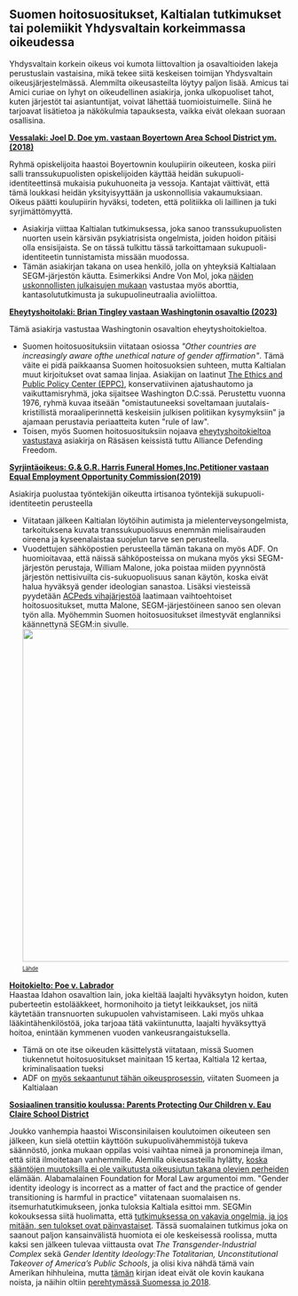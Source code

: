 ##  Suomen hoitosuositukset, Kaltialan tutkimukset tai polemiikit Yhdysvaltain korkeimmassa oikeudessa
Yhdysvaltain korkein oikeus voi kumota liittovaltion ja osavaltioiden lakeja perustuslain vastaisina, mikä tekee siitä keskeisen toimijan Yhdysvaltain oikeusjärjestelmässä. Alemmilta oikeusasteilta löytyy paljon lisää. Amicus tai Amici curiae on lyhyt on oikeudellinen asiakirja, jonka ulkopuoliset tahot, kuten järjestöt tai asiantuntijat, voivat lähettää tuomioistuimelle. Siinä he tarjoavat lisätietoa ja näkökulmia tapauksesta, vaikka eivät olekaan suoraan osallisina.


[**Vessalaki: Joel D. Doe ym. vastaan Boyertown Area School District ym. (2018)**](https://www.supremecourt.gov/DocketPDF/18/18-658/76790/20181219123208440_18-658%20Amicus%20Brief%20of%20Dr.%20Miriam%20Grossman%20et%20al..pdf)

Ryhmä opiskelijoita haastoi Boyertownin koulupiirin oikeuteen, koska piiri salli transsukupuolisten opiskelijoiden käyttää heidän sukupuoli-identiteettinsä mukaisia pukuhuoneita ja vessoja. Kantajat väittivät, että tämä loukkasi heidän yksityisyyttään ja uskonnollisia vakaumuksiaan. Oikeus päätti koulupiirin hyväksi, todeten, että politiikka oli laillinen ja tuki syrjimättömyyttä.
- Asiakirja viittaa Kaltialan tutkimuksessa, joka sanoo transsukupuolisten nuorten usein kärsivän psykiatrisista ongelmista, joiden hoidon pitäisi olla ensisijaista. Se on tässä tulkittu tässä tarkoittamaan sukupuoli-identiteetin tunnistamista missään muodossa.
- Tämän asiakirjan takana on usea henkilö, jolla on yhteyksiä Kaltialaan SEGM-järjestön käutta. Esimerkiksi Andre Von Mol, joka [näiden uskonnollisten julkaisujen mukaan](https://shop.bethel.com/collections/andre-van-mol-md) vastustaa myös aborttia, kantasolututkimusta ja sukupuolineutraalia avioliittoa.

[**Eheytyshoitolaki: Brian Tingley vastaan Washingtonin osavaltio (2023)**](https://www.supremecourt.gov/DocketPDF/22/22-942/265658/20230428141210218_Amicus%20Curiae%20Brief%20of%20Ethics%20and%20Public%20Policy%20Ctr.pdf)

Tämä asiakirja vastustaa Washingtonin osavaltion eheytyshoitokieltoa.
- Suomen hoitosuosituksiin viitataan osiossa *"Other countries are increasingly aware ofthe unethical nature of gender affirmation"*. Tämä väite ei pidä paikkaansa Suomen hoitosuoksien suhteen, mutta Kaltialan muut kirjoitukset ovat samaa linjaa.
Asiakijan on laatinut [The Ethics and Public Policy Center (EPPC)](https://en.wikipedia.org/wiki/Ethics_and_Public_Policy_Center), konservatiivinen ajatushautomo ja vaikuttamisryhmä, joka sijaitsee Washington D.C:ssä. Perustettu vuonna 1976, ryhmä kuvaa itseään "omistautuneeksi soveltamaan juutalais-kristillistä moraaliperinnettä keskeisiin julkisen politiikan kysymyksiin" ja ajamaan perustavia periaatteita kuten "rule of law".
- Toisen, myös Suomen hoitosuosituksiin nojaava [eheytyshoitokieltoa vastustava](https://www.supremecourt.gov/DocketPDF/22/22-942/259917/20230327112233200_2023.03.27%20USSC%20Petition%20for%20Writ%20of%20Certiorari.pdf) asiakirja on Räsäsen keissistä tuttu Alliance Defending Freedom.

[**Syrjintäoikeus: G.& G.R. Harris Funeral Homes,Inc.Petitioner vastaan Equal Employment Opportunity Commission(2019)**](https://www.supremecourt.gov/DocketPDF/18/18-107/113231/20190822134020283_18-107%20Amici%20BOM%20National%20Medical%20and%20Policy%20Groups.pdf)

Asiakirja puolustaa työntekijän oikeutta irtisanoa työntekijä sukupuoli-identiteetin perusteella
- Viitataan jälkeen Kaltialan löytöihin autimista ja mielenterveysongelmista, tarkoituksena kuvata transsukupuolisuus enemmän mielisairauden oireena ja kyseenalaistaa suojelun tarve sen perusteella.
- Vuodettujen sähköpostien perusteella tämän takana on myös ADF. On huomioitavaa, että näissä sähköposteissa on mukana myös yksi SEGM-järjestön perustaja, William Malone, joka poistaa miiden pyynnöstä järjestön nettisivuilta cis-sukuopuolisuus sanan käytön, koska eivät halua hyväksyä gender ideologian sanastoa. Lisäksi viesteissä pyydetään [ACPeds vihajärjestöä](https://glaad.org/gap/american-college-pediatricians/) laatimaan vaihtoehtoiset hoitosuositukset, mutta Malone, SEGM-järjestöineen sanoo sen olevan työn alla. Myöhemmin Suomen hoitosuositukset ilmestyvät englanniksi käännettynä SEGM:in sivulle.<br> <img src="https://sukupuolidystopia.github.io/images/ADF_scotus.png" width="600"/><br><sub><sup>[Lähde](https://maia.crimew.gay/posts/the-emails/)</sup></sub><br>

[**Hoitokielto: Poe v. Labrador**](https://www.supremecourt.gov/DocketPDF/23/23A763/301689/20240228120203697_23A763%20Labrador%20v.%20Poe%20Compiled%20Supp%20Appx.pdf)<br>
Haastaa Idahon osavaltion lain, joka kieltää laajalti hyväksytyn hoidon, kuten puberteetin estolääkkeet, hormonihoito ja tietyt leikkaukset, jos niitä käytetään transnuorten sukupuolen vahvistamiseen. Laki myös uhkaa lääkintähenkilöstöä, joka tarjoaa tätä vakiintunutta, laajalti hyväksyttyä hoitoa, enintään kymmenen vuoden vankeusrangaistuksella.
-  Tämä on ote itse  oikeuden käsittelystä viitataan, missä Suomen tiukennetut hoitosuositukset mainitaan 15 kertaa, Kaltiala 12 kertaa, kriminalisaation tueksi
-  ADF on [myös sekaantunut tähän oikeusprosessin](https://www.supremecourt.gov/DocketPDF/23/23A763/300889/20240220100700247_Poe%20v%20Labrador%20SCOTUS%20Application%20for%20Stay.pdf), viitaten Suomeen ja Kaltialaan

[**Sosiaalinen transitio koulussa: Parents Protecting Our Children v.
Eau Claire School District**](https://www.supremecourt.gov/DocketPDF/23/23-1280/316294/20240703104214386_Parents%20Protecting%20Our%20Children%20v.%20Eau%20Claire%20cert%20amicus%20brief%20FINAL.pdf)

Joukko vanhempia haastoi Wisconsinilaisen koulutoimen oikeuteen sen jälkeen, kun sielä otettiin käyttöön sukupuolivähemmistöjä tukeva säännöstö, jonka mukaan oppilas voisi vaihtaa nimeä ja pronomineja ilman, että siitä ilmoitetaan vanhemmille. Alemilla oikeusasteilla hylätty, [koska sääntöjen muutoksilla ei ole vaikutusta oikeusjutun takana olevien perheiden](https://www.wpr.org/news/eau-claire-parents-ask-us-supreme-court-to-strike-down-school-district-gender-support-plan) elämään. Alabamalainen Foundation for Moral Law argumentoi mm. "Gender identity ideology is incorrect as a matter of fact and the practice of gender transitioning is harmful in practice" viitatenaan suomalaisen ns. itsemurhatutkimukseen, jonka tuloksia Kaltiala esittoi mm. SEGMin kokouksessa siitä huolimatta, että [tutkimuksessa on vakavia ongelmia, ja jos mitään, sen tulokset ovat päinvastaiset](https://www.losangelesblade.com/2024/02/25/problematic-new-finnish-study-shows-trans-care-saves-lives/). Tässä suomalainen tutkimus joka on saanout paljon kansainvälistä huomiota ei ole keskeisessä roolissa, mutta kaksi sen jälkeen tulevaa viittausta ovat *The Transgender-Industrial Complex* sekä *Gender Identity Ideology:The Totalitarian, Unconstitutional Takeover of America’s Public Schools*, ja olisi kiva nähdä tämä vain Amerikan hihhuleina, mutta [tämän](https://cambridgescholars.com/product/978-1-5275-0398-4) kirjan ideat eivät ole kovin kaukana noista, ja näihin oltiin [perehtymässä Suomessa jo 2018](https://www.duodecimlehti.fi/duo14555).
